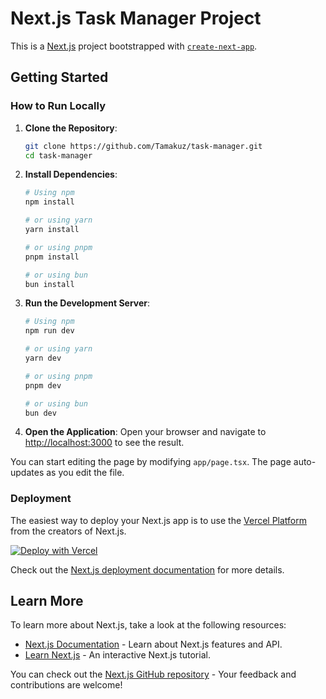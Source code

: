 # Next.js Task Manager Project

This is a [Next.js](https://nextjs.org/) project bootstrapped with [`create-next-app`](https://github.com/vercel/next.js/tree/canary/packages/create-next-app).

## Getting Started

### How to Run Locally

1. **Clone the Repository**:
    ```bash
    git clone https://github.com/Tamakuz/task-manager.git
    cd task-manager
    ```

2. **Install Dependencies**:
    ```bash
    # Using npm
    npm install

    # or using yarn
    yarn install

    # or using pnpm
    pnpm install

    # or using bun
    bun install
    ```

3. **Run the Development Server**:
    ```bash
    # Using npm
    npm run dev

    # or using yarn
    yarn dev

    # or using pnpm
    pnpm dev

    # or using bun
    bun dev
    ```

4. **Open the Application**:
    Open your browser and navigate to [http://localhost:3000](http://localhost:3000) to see the result.

You can start editing the page by modifying `app/page.tsx`. The page auto-updates as you edit the file.

### Deployment

The easiest way to deploy your Next.js app is to use the [Vercel Platform](https://vercel.com/new?utm_medium=default-template&filter=next.js&utm_source=create-next-app&utm_campaign=create-next-app-readme) from the creators of Next.js.

[![Deploy with Vercel](https://vercel.com/button)](https://vercel.com/new?utm_medium=default-template&filter=next.js&utm_source=create-next-app&utm_campaign=create-next-app-readme)

Check out the [Next.js deployment documentation](https://nextjs.org/docs/deployment) for more details.

## Learn More

To learn more about Next.js, take a look at the following resources:

- [Next.js Documentation](https://nextjs.org/docs) - Learn about Next.js features and API.
- [Learn Next.js](https://nextjs.org/learn) - An interactive Next.js tutorial.

You can check out the [Next.js GitHub repository](https://github.com/vercel/next.js/) - Your feedback and contributions are welcome!
